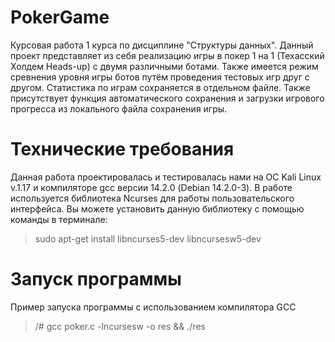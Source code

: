 # PokerGame
Курсовая работа 1 курса по дисциплине "Структуры данных".
Данный проект представляет из себя реализацию игры в покер 1 на 1 (Техасский Холдем Heads-up) с двумя различными ботами. Также имеется режим сревнения уровня игры ботов путём проведения тестовых игр друг с другом. Статистика по играм сохраняется в отдельном файле. Также присутствует функция автоматического сохранения и загрузки игрового прогресса из локального файла сохранения игры.
# Технические требования
Данная работа проектировалась и тестировалась нами на ОС Kali Linux v.1.17 и компиляторе gcc версии 14.2.0 (Debian 14.2.0-3). В работе используется библиотека Ncurses для работы пользовательского интерфейса. Вы можете установить данную библиотеку с помощью команды в терминале:
> sudo apt-get install libncurses5-dev libncursesw5-dev
# Запуск программы
Пример запуска программы с использованием компилятора GCC
> /# gcc poker.c -lncursesw -o res && ./res
